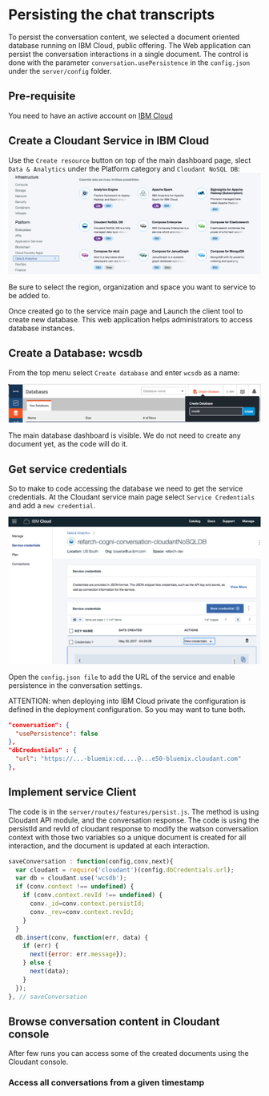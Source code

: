 # Persisting the chat transcripts
To persist the conversation content, we selected a document oriented database running on IBM Cloud, public offering. The Web application can persist the conversation interactions in a single document. The control is done with the parameter `conversation.usePersistence` in the `config.json` under the `server/config` folder.

## Pre-requisite
You need to have an active account on [IBM Cloud](https://console.bluemix.net/dashboard/apps/)

## Create a Cloudant Service in IBM Cloud  
Use the `Create resource` button on top of the main dashboard page, slect `Data & Analytics` under the Platform category and `Cloudant NoSQL DB`:
![](./cloudant-db.png)

Be sure to select the region, organization and space you want to service to be added to.

Once created go to the service main page and Launch the client tool to create new database. This web application helps administrators to access database instances.

## Create a Database: wcsdb
From the top menu select `Create database` and enter `wcsdb` as a name:   

![](cloudant-create-db.png)

The main database dashboard is visible. We do not need to create any document yet, as the code will do it.

## Get service credentials
So to make to code accessing the database we need to get the service credentials. At the Cloudant service main page select `Service Credentials` and add a `new credential`.

![](cloudant-serv-cred.png)

Open the `config.json file` to add the URL of the service and enable persistence in the conversation settings.

ATTENTION: when deploying into IBM Cloud private the configuration is defined in the deployment configuration. So you may want to tune both.

```json
"conversation": {
  "usePersistence": false
},
"dbCredentials" : {
  "url": "https://...-bluemix:cd....@...e50-bluemix.cloudant.com"
},
```

## Implement service Client
The code is in the `server/routes/features/persist.js`. The method is using Cloudant API module, and the conversation response. The code is using the persistId and revId of cloudant response to modify the watson conversation context with those two variables so a unique document is created for all interaction, and the document is updated at each interaction.
```javascript
saveConversation : function(config,conv,next){
  var cloudant = require('cloudant')(config.dbCredentials.url);
  var db = cloudant.use('wcsdb');
  if (conv.context !== undefined) {
    if (conv.context.revId !== undefined) {
      conv._id=conv.context.persistId;
      conv._rev=conv.context.revId;
    }
  }
  db.insert(conv, function(err, data) {
    if (err) {
      next({error: err.message});
    } else {
      next(data);
    }
  });
}, // saveConversation
```

## Browse conversation content in Cloudant console
After few runs you can access some of the created documents using the Cloudant console.

### Access all conversations from a given timestamp
